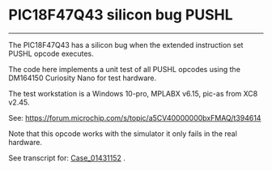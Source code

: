 # PIC18F47Q43 silicon bug PUSHL
-----------------------------------

The PIC18F47Q43 has a silicon bug when the extended instruction set PUSHL opcode executes.

The code here implements a unit test of all PUSHL opcodes using the DM164150 Curiosity Nano for test hardware.

The test workstation is a Windows 10-pro, MPLABX v6.15, pic-as from XC8 v2.45.

See: https://forum.microchip.com/s/topic/a5CV40000000bxFMAQ/t394614

Note that this opcode works with the simulator it only fails in the real hardware.

See transcript for: [Case_01431152](Case_01431152\Case_01431152.html) .